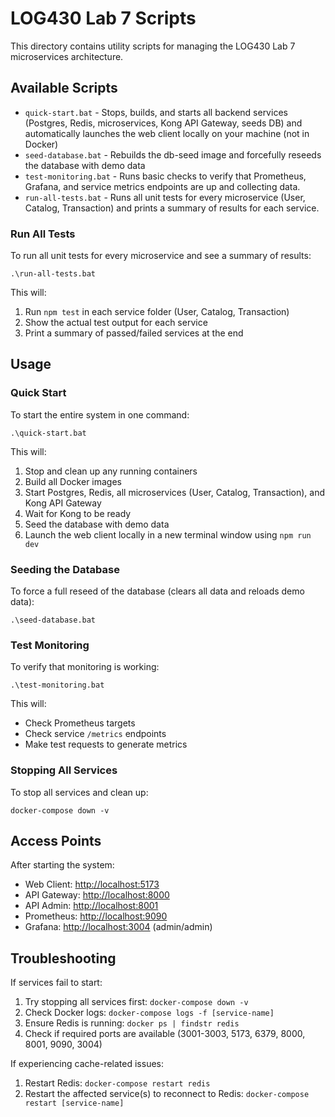 # LOG430 Lab 7 Scripts

This directory contains utility scripts for managing the LOG430 Lab 7 microservices architecture.

## Available Scripts

- `quick-start.bat` - Stops, builds, and starts all backend services (Postgres, Redis, microservices, Kong API Gateway, seeds DB) and automatically launches the web client locally on your machine (not in Docker)
- `seed-database.bat` - Rebuilds the db-seed image and forcefully reseeds the database with demo data
- `test-monitoring.bat` - Runs basic checks to verify that Prometheus, Grafana, and service metrics endpoints are up and collecting data.
- `run-all-tests.bat` - Runs all unit tests for every microservice (User, Catalog, Transaction) and prints a summary of results for each service.

### Run All Tests

To run all unit tests for every microservice and see a summary of results:

```batch
.\run-all-tests.bat
```

This will:

1. Run `npm test` in each service folder (User, Catalog, Transaction)
2. Show the actual test output for each service
3. Print a summary of passed/failed services at the end

## Usage

### Quick Start

To start the entire system in one command:

```batch
.\quick-start.bat
```

This will:

1. Stop and clean up any running containers
2. Build all Docker images
3. Start Postgres, Redis, all microservices (User, Catalog, Transaction), and Kong API Gateway
4. Wait for Kong to be ready
5. Seed the database with demo data
6. Launch the web client locally in a new terminal window using `npm run dev`

### Seeding the Database

To force a full reseed of the database (clears all data and reloads demo data):

```batch
.\seed-database.bat
```

### Test Monitoring

To verify that monitoring is working:

```batch
.\test-monitoring.bat
```

This will:

- Check Prometheus targets
- Check service `/metrics` endpoints
- Make test requests to generate metrics

### Stopping All Services

To stop all services and clean up:

```batch
docker-compose down -v
```

## Access Points

After starting the system:

- Web Client: [http://localhost:5173](http://localhost:5173)
- API Gateway: [http://localhost:8000](http://localhost:8000)
- API Admin: [http://localhost:8001](http://localhost:8001)
- Prometheus: [http://localhost:9090](http://localhost:9090)
- Grafana: [http://localhost:3004](http://localhost:3004) (admin/admin)

## Troubleshooting

If services fail to start:

1. Try stopping all services first: `docker-compose down -v`
2. Check Docker logs: `docker-compose logs -f [service-name]`
3. Ensure Redis is running: `docker ps | findstr redis`
4. Check if required ports are available (3001-3003, 5173, 6379, 8000, 8001, 9090, 3004)

If experiencing cache-related issues:

1. Restart Redis: `docker-compose restart redis`
2. Restart the affected service(s) to reconnect to Redis: `docker-compose restart [service-name]`
